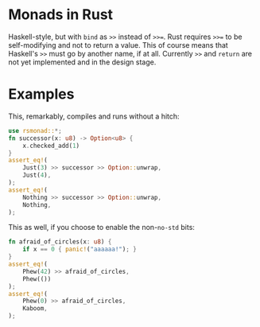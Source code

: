 # Monads in Rust

Haskell-style, but with `bind` as `>>` instead of `>>=`.
Rust requires `>>=` to be self-modifying and not to return a value.
This of course means that Haskell's `>>` must go by another name, if at all.
Currently `>>` and `return` are not yet implemented and in the design stage.

# Examples

This, remarkably, compiles and runs without a hitch:
```rust
use rsmonad::*;
fn successor(x: u8) -> Option<u8> {
    x.checked_add(1)
}
assert_eq!(
    Just(3) >> successor >> Option::unwrap,
    Just(4),
);
assert_eq!(
    Nothing >> successor >> Option::unwrap,
    Nothing,
);
```

This as well, if you choose to enable the non-`no-std` bits:
```rust
fn afraid_of_circles(x: u8) {
    if x == 0 { panic!("aaaaaa!"); }
}
assert_eq!(
    Phew(42) >> afraid_of_circles,
    Phew(())
);
assert_eq!(
    Phew(0) >> afraid_of_circles,
    Kaboom,
);
```
